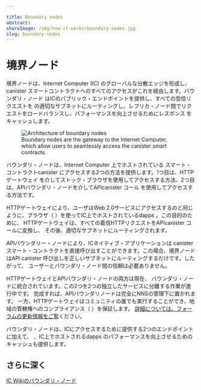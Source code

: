```yaml
---

title: Boundary nodes
abstract:
shareImage: /img/how-it-works/boundary-nodes.jpg
slug: boundary-nodes
---
```

# 境界ノード

境界ノードは、Internet Computer (IC)
のグローバルな分散エッジを形成し、canister スマートコントラクトへのすべてのアクセスがこれを経由します。バウンダリ・ノード
はICのパブリック・エンドポイントを提供し、すべての受信リクエストを
の適切なサブネットにルーティングし、レプリカ・ノード間でリクエストをロードバランスし、パフォーマンスを向上させるためにレスポンス
をキャッシュします。

<figure>
<img src="/img/how-it-works/boundary-nodes.webp" alt="Architecture of boundary nodes" title="Architecture of boundary nodes" align="center">
<figcaption align="left">
Boundary nodes are the gateway to the Internet Computer, which allow users to seamlessly access the canister smart contracts.
</figcaption>
</figure>

バウンダリ・ノードは、Internet Computer 上でホストされている
スマート・コントラクトcanister にアクセスする2つの方法を提供します。1つ目は、HTTPゲートウェイ
を介してストック・ブラウザを使用してアクセスする方法、2つ目は、APIバウンダリ・ノードを介してAPIcanister コール
を使用してアクセスする方法です。

HTTPゲートウェイにより、ユーザはWeb 2.0サービスにアクセスするのと同じように、ブラウザ（
）を使ってIC上でホストされているdapps 。この目的のために、
HTTPゲートウェイは、すべての着信HTTPリクエストをAPIcanister コールに変換し、
その後、適切なサブネットにルーティングされます。

APIバウンダリー・ノードにより、ICネイティブ・アプリケーションは
canister スマート・コントラクトを直接呼び出すことができます。この場合、境界ノードはAPI
canister 呼び出しを正しいサブネットにルーティングするだけです。したがって、
ユーザーとバウンダリ・ノード間の信頼は必要ありません。

HTTPゲートウェイとAPIバウンダリ・ノードの両方は現在、
バウンダリ・ノードに統合されています。この2つを2つの独立したサービスに分離する作業が進行中です。
完成すれば、APIバウンダリノードは完全にNNSの管理下に置かれます。
一方、HTTPゲートウェイはコミュニティの誰でも実行することができ、地域の管轄権へのコンプライアンス（
）を保証します。
[詳細については、フォーラムの更新情報をご覧](https://forum.dfinity.org/t/boundary-node-roadmap/15562)ください。

バウンダリ・ノードは、ICにアクセスするために提供する2つのエンドポイントに加えて、
、IC上でホストされるdapps
 のパフォーマンスを向上させるためのキャッシュも提供します。

## さらに深く

[IC Wikiのバウンダリ・ノード](https://wiki.internetcomputer.org/wiki/Boundary_Nodes)

<!---


# Boundary nodes

The boundary nodes form the globally distributed edge of the Internet Computer (IC)
through which all the accesses to the canister smart contracts go. The boundary
nodes provide a public endpoint for the IC and route all incoming requests to
the right subnet, loadbalance requests across replica nodes, and cache responses
for improved performance.

<figure>
<img src="/img/how-it-works/boundary-nodes.webp" alt="Architecture of boundary nodes" title="Architecture of boundary nodes" align="center">
<figcaption align="left">
Boundary nodes are the gateway to the Internet Computer, which allow users to seamlessly access the canister smart contracts.
</figcaption>
</figure>

The boundary nodes provide two ways of accessing canister smart contracts hosted
on the Internet Computer: first, one can access them using stock browsers through
the HTTP gateway, and second, one can access them using API canister calls
through the API boundary node.

The HTTP gateway allows users to access the dapps hosted on the IC through their
browsers the same way they are used to accessing any Web 2.0 service. To this end,
the HTTP gateway translates all incoming HTTP requests into API canister calls,
which are then routed to the right subnet.

The API boundary node allows IC native applications to directly call the
canister smart contracts. In this case, the boundary node simply routes the API
canister calls to the right subnet. Hence, no trust is required between the
user and the boundary node.

Both the HTTP gateway and the API boundary node are currently combined into the
boundary node. Work to separate the two into two independent services is ongoing.
Once complete, the API boundary nodes will be fully under the control of the NNS,
while the HTTP gateways can be run by anyone in the community ensuring compliance
with local jurisdictions.
[For more information check our updates in the forum.](https://forum.dfinity.org/t/boundary-node-roadmap/15562)

In addition to the two endpoints, the boundary nodes provide to access the IC,
the boundary nodes also provide caching to improve the performance of the dapps
hosted on the IC.

## Go Even Deeper

[Boundary Nodes on the IC Wiki](https://wiki.internetcomputer.org/wiki/Boundary_Nodes)

-->
